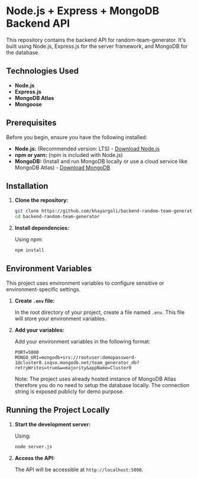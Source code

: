 # Node.js + Express + MongoDB Backend API

This repository contains the backend API for random-team-generator. It's built using Node.js, Express.js for the server framework, and MongoDB for the database.

## Technologies Used

* **Node.js** 
* **Express.js**
* **MongoDB Atlas** 
* **Mongoose**
  
## Prerequisites

Before you begin, ensure you have the following installed:

* **Node.js:** (Recommended version: LTS) - [Download Node.js](https://nodejs.org/)
* **npm or yarn:** (npm is included with Node.js)
* **MongoDB:** (Install and run MongoDB locally or use a cloud service like MongoDB Atlas) - [Download MongoDB](https://www.mongodb.com/try/download/community)

## Installation

1.  **Clone the repository:**

    ```bash
    git clone https://github.com/khayargoli/backend-random-team-generator.git
    cd backend-random-team-generator
    ```

2.  **Install dependencies:**

    Using npm:

    ```bash
    npm install
    ```
    
## Environment Variables

This project uses environment variables to configure sensitive or environment-specific settings.

1.  **Create `.env` file:**

    In the root directory of your project, create a file named `.env`. This file will store your environment variables.

2.  **Add your variables:**

    Add your environment variables in the following format:

    ```
    PORT=5000
    MONGO_URI=mongodb+srv://rootuser:demopassword-1@cluster0.ixqso.mongodb.net/team_generator_db?retryWrites=true&w=majority&appName=Cluster0
    ```
    Note: The project uses already hosted instance of MongoDB Atlas therefore you do no need to setup the database locally. The connection string is exposed publicly for demo purpose.

## Running the Project Locally


1.  **Start the development server:**

    Using:

    ```bash
    node server.js
    ```

2.  **Access the API:**

    The API will be accessible at `http://localhost:5000`.
